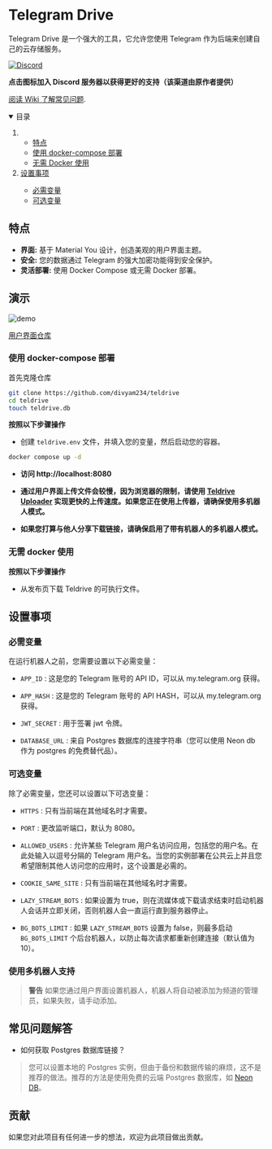 # Telegram Drive

Telegram Drive 是一个强大的工具，它允许您使用 Telegram 作为后端来创建自己的云存储服务。

[![Discord](https://img.shields.io/discord/1142377485737148479?label=discord&logo=discord&style=flat-square&logoColor=white)](https://discord.gg/J2gVAZnHfP) 

**点击图标加入 Discord 服务器以获得更好的支持（该渠道由原作者提供）**

[阅读 Wiki 了解常见问题](https://github.com/divyam234/teldrive/wiki).

<details open="open">
  <summary>目录</summary>
  <ol>
    <li>
      <ul>
      <li>
      <a href="#特点">特点</a>
    </li>
        <li><a href="#使用-docker-compose-部署">使用 docker-compose 部署</a></li>
       <li><a href="#无需-docker-使用">无需 Docker 使用</a></li>
      </ul>
    </li>
    <li><a href="#设置事项">设置事项</a></li>
    <ul>
      <li><a href="#必需变量">必需变量</a></li>
      <li><a href="#可选变量">可选变量</a></li>
    </ul>
  </ol>
</details>


## 特点

- **界面:** 基于 Material You 设计，创造美观的用户界面主题。
- **安全:** 您的数据通过 Telegram 的强大加密功能得到安全保护。
- **灵活部署:** 使用 Docker Compose 或无需 Docker 部署。


## 演示

![demo](./public/demo.png)

[用户界面仓库](https://github.com/divyam234/teldrive-ui)


### 使用 docker-compose 部署

首先克隆仓库
```sh
git clone https://github.com/divyam234/teldrive
cd teldrive
touch teldrive.db
```

**按照以下步骤操作**

- 创建 `teldrive.env` 文件，并填入您的变量，然后启动您的容器。

```sh
docker compose up -d
```
- **访问 http://localhost:8080**
- **通过用户界面上传文件会较慢，因为浏览器的限制，请使用 [Teldrive Uploader](https://github.com/divyam234/teldrive-upload) 实现更快的上传速度。如果您正在使用上传器，请确保使用多机器人模式。**

- **如果您打算与他人分享下载链接，请确保启用了带有机器人的多机器人模式。**


### 无需 docker 使用

**按照以下步骤操作**

- 从发布页下载 Teldrive 的可执行文件。


## 设置事项

### 必需变量
在运行机器人之前，您需要设置以下必需变量：

- `APP_ID` : 这是您的 Telegram 账号的 API ID，可以从 my.telegram.org 获得。

- `APP_HASH` : 这是您的 Telegram 账号的 API HASH，可以从 my.telegram.org 获得。

- `JWT_SECRET` : 用于签署 jwt 令牌。

- `DATABASE_URL` : 来自 Postgres 数据库的连接字符串（您可以使用 Neon db 作为 postgres 的免费替代品）。

### 可选变量
除了必需变量，您还可以设置以下可选变量：
- `HTTPS` : 只有当前端在其他域名时才需要。
- `PORT` : 更改监听端口，默认为 8080。
- `ALLOWED_USERS` : 允许某些 Telegram 用户名访问应用，包括您的用户名。在此处输入以逗号分隔的 Telegram 用户名。当您的实例部署在公共云上并且您希望限制其他人访问您的应用时，这个设置是必需的。
- `COOKIE_SAME_SITE` : 只有当前端在其他域名时才需要。

- `LAZY_STREAM_BOTS` : 如果设置为 true，则在流媒体或下载请求结束时启动机器人会话并立即关闭，否则机器人会一直运行直到服务器停止。

- `BG_BOTS_LIMIT` : 如果 `LAZY_STREAM_BOTS` 设置为 false，则最多启动 `BG_BOTS_LIMIT` 个后台机器人，以防止每次请求都重新创建连接（默认值为 10）。


### 使用多机器人支持

> **警告**
> 如果您通过用户界面设置机器人，机器人将自动被添加为频道的管理员，如果失败，请手动添加。


## 常见问题解答

- 如何获取 Postgres 数据库链接？
> 您可以设置本地的 Postgres 实例，但由于备份和数据传输的麻烦，这不是推荐的做法。推荐的方法是使用免费的云端 Postgres 数据库，如 [Neon DB](https://neon.tech/)。


## 贡献

如果您对此项目有任何进一步的想法，欢迎为此项目做出贡献。
